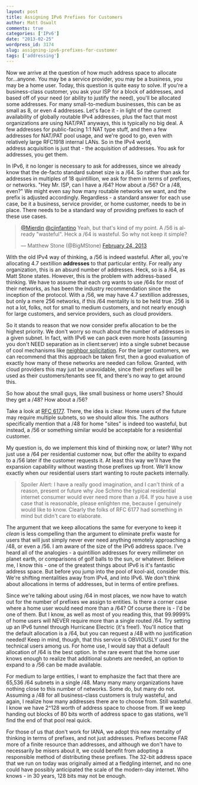 ```yaml
---
layout: post
title: Assigning IPv6 Prefixes for Customers
author: Matt Oswalt
comments: true
categories: ['IPv6']
date: "2013-02-25"
wordpress_id: 3174
slug: assigning-ipv6-prefixes-for-customer
tags: ['addressing']
---
```



Now we arrive at the question of how much address space to allocate for...anyone. You may be a service provider, you may be a business, you may be a home user. Today, this question is quite easy to solve. If you're a business-class customer, you ask your ISP for a block of addresses, and based off of your need (or ability to justify the need), you'll be allocated some addresses. For many small-to-medium businesses, this can be as small as 8, or even 4 addresses. Let's face it - in light of the current availability of globally routable IPv4 addresses, plus the fact that most organizations are using NAT/PAT anyways, this is typically no big deal. A few addresses for public-facing 1:1 NAT type stuff, and then a few addresses for NAT/PAT pool usage, and we're good to go, even with relatively large RFC1918 internal LANs. So in the IPv4 world, address acquisition is just that - the acquisition of addresses. You ask for addresses, you get them.

In IPv6, it no longer is necessary to ask for addresses, since we already know that the de-facto standard subnet size is a /64. So rather than ask for addresses in multiples of 18 quintillion, we ask for them in terms of prefixes, or networks. "Hey Mr. ISP, can I have a /64? How about a /56? Or a /48, even?" We might even say how many routable networks we want, and the prefix is adjusted accordingly. Regardless - a standard answer for each use case, be it a business, service provider, or home customer, needs to be in place. There needs to be a standard way of providing prefixes to each of these use cases.

<blockquote class="twitter-tweet" lang="en"><p lang="en" dir="ltr"><a href="https://twitter.com/Mierdin">@Mierdin</a> <a href="https://twitter.com/cjinfantino">@cjinfantino</a> Yeah, but that&#39;s kind of my point. A /56 is already &quot;wasteful&quot;. Heck a /64 is wasteful. So why not keep it simple?</p>&mdash; Matthew Stone (@BigMStone) <a href="https://twitter.com/BigMStone/status/305776712220803072">February 24, 2013</a></blockquote>
<script async src="//platform.twitter.com/widgets.js" charset="utf-8"></script>

With the old IPv4 way of thinking, a /56 is indeed wasteful. After all, you're allocating 4.7 sextillion **addresses** to that particular entity. For really any organization, this is an absurd number of addresses. Heck, so is a /64, as Matt Stone states. However, this is the problem with address-based thinking. We have to assume that each org wants to use /64s for most of their networks, as has been the industry recommendation since the inception of the protocol. With a /56, we may have 4.7 sextillion addresses, but only a mere 256 networks, if this /64 mentality is to be held true. 256 is not a lot, folks, not for small to medium customers, and not nearly enough for large customers, and service providers, such as cloud providers.

So it stands to reason that we now consider prefix allocation to be the highest priority. We don't worry so much about the number of addresses in a given subnet. In fact, with IPv6 we can pack even more hosts (assuming you don't NEED separation as in client:server) into a single subnet because of cool mechanisms like [neighbor solicitation](https://keepingitclassless.net/2011/10/neighbor-solicitation-ipv6s-replacement-for-arp/). For the larger customers, we can recommend that this approach be taken first, then a good evaluation of exactly how many of these networks are needed can follow. Granted, with cloud providers this may just be unavoidable, since their prefixes will be used as their customers/tenants see fit, and there's no way to get around this.

So how about the small guys, like small business or home users? Should they get a /48? How about a /56?

Take a look at [RFC 6177](http://tools.ietf.org/html/rfc6177). There, the idea is clear. Home users of the future may require multiple subnets, so we should allow this. The authors specifically mention that a /48 for home "sites" is indeed too wasteful, but instead, a /56 or something similar would be acceptable for a residential customer.

My question is, do we implement this kind of thinking now, or later? Why not just use a /64 per residential customer now, but offer the ability to expand to a /56 later if the customer requests it. At least this way we'll have the expansion capability without wasting those prefixes up front. We'll know exactly when our residential users start wanting to route packets internally.

> Spoiler Alert: I have a really good imagination, and I can't think of a reason, present or future why Joe Schmo the typical residential internet consumer would ever need more than a /64. If you have a use case that is reasonable, please enlighten me, because I genuinely would like to know. Clearly the folks of RFC 6177 had something in mind but didn't care to elaborate.

The argument that we keep allocations the same for everyone to keep it *clean* is less compelling than the argument to eliminate prefix waste for users that will just simply never ever need anything remotely approaching a /48, or even a /56. I am aware of the size of the IPv6 address space. I've heard all of the analogies - a quintillion addresses for every millimeter on planet earth, or comparisons of golf balls to the sun, or whatever. Believe me, I know this - one of the greatest things about IPv6 is it's fantastic address space. But before you jump into the pool of kool-aid, consider this. We're shifting mentalities away from IPv4, and into IPv6. We don't think about allocations in terms of addresses, but in terms of entire prefixes.

Since we're talking about using /64 in most places, we now have to watch out for the number of prefixes we assign to entities. Is there a corner case where a home user would need more than a /64? Of course there is - I'd be one of them. But I know, as well as most of you reading this, that 99.9999% of home users will NEVER require more than a single routed /64. Try setting up an IPv6 tunnel through Hurricane Electric (it's free!). You'll notice that the default allocation is a /64, but you can request a /48 with no justification needed! Keep in mind, though, that this service is OBVIOUSLY used for the technical users among us. For home use, I would say that a default allocation of /64 is the best option. In the rare event that the home user knows enough to realize that additional subnets are needed, an option to expand to a /56 can be made available.

For medium to large entities, I want to emphasize the fact that there are 65,536 /64 subnets in a single /48. Many many many organizations have nothing close to this number of networks. Some do, but many do not. Assuming a /48 for all business-class customers is truly wasteful, and again, I realize how many addresses there are to choose from. Still wasteful. I know we have 2^128 worth of address space to choose from. If we keep handing out blocks of 80 bits worth of address space to gas stations, we'll find the end of that pool real quick.

For those of us that don't work for IANA, we adopt this new mentality of thinking in terms of prefixes, and not just addresses. Prefixes become FAR more of a finite resource than addresses, and although we don't have to necessarily be misers about it, we could benefit from adopting a responsible method of distributing these prefixes. The 32-bit address space that we run on today was originally aimed at a fledgling internet, and no one could have possibly anticipated the scale of the modern-day internet. Who knows - in 30 years, 128 bits may not be enough.
